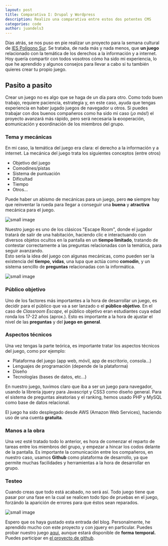 ```yaml
---
layout: post
title: Comparativa I: Drupal y Wordpress
description: Realizo una comparativa entre estos dos potentes CMS
categories: code
author: juandels3
---
```



Días atrás, se nos puso en pie realizar un proyecto para la semana cultural de [IES Polígono Sur](https://iespoligonosur.org/). Se trataba, de nada más y nada menos, que **un juego** relacionado con la temática de los derechos a la información y a internet. Hoy quería compartir con todos vosotros cómo ha sido mi experiencia, lo que he aprendido y algunos consejos para llevar a cabo si tu también quieres crear tu propio juego.

## Pasito a pasito

Crear un juego no es algo que se haga de un día para otro. Como todo buen trabajo, requiere paciencia, estrategia y, en este caso, ayuda que tengas experiencia en haber jugado juegos de navegador u otros. Si puedes trabajar con dos buenos compañeros como ha sido mi caso (_¡o más!_) el proyecto avanzará más rápido, pero será necesaria la **c**ooperación, **c**omunicación y **c**oordinación de los miembros del grupo.

### Tema y mecánicas

En mi caso, la temática del juego era clara: el derecho a la información y a internet. La mecánica del juego trata los siguientes conceptos (entre otros)

-   Objetivo del juego
-   Comodines/pistas
-   Sistema de puntuación
-   Dificultad
-   Tiempo
-   Otros...

Puede haber un abismo de mecánicas para un juego, pero **no** siempre hay que reinventar la rueda para llegar a conseguir una **buena** y **atractiva** mecánica para el juego.

![small image]({{site.baseurl}}/images/j1.png)

Nuestro juego es uno de los clásicos "Escape Room", donde el jugador tratará de salir de una habitación, haciendo clic e interactuando con diversos objetos ocultos en la pantalla en un **tiempo limitado**, tratando de contestar correctamente a las preguntas relacionadas con la temática, para seguir avanzando.  
Esto sería la idea del juego con algunas mecánicas, como pueden ser la existencia del **tiempo**, **vidas**, una lupa que actúa como **comodín**, y un sistema sencillo de **preguntas** relacionadas con la informática.

![small image]({{site.baseurl}}/images/j2.png)

### Público objetivo

Uno de los factores más importantes a la hora de desarrollar un juego, es decidir para el público que va a ser lanzado o el **público objetivo**. En el caso de _Classroom Escape_, el público objetivo eran estudiantes cuya edad ronda los 17-22 años (aprox.). Esto es importante a la hora de ajustar el nivel de las **preguntas** y del **juego en** **general**.

### Aspectos técnicos

Una vez tengas la parte teórica, es importante tratar los aspectos técnicos del juego, como por ejemplo:

-   Plataforma del juego (app web, móvil, app de escritorio, consola...)
-   Lenguajes de programación (depende de la plataforma)
-   Diseño
-   Tecnologías (bases de datos, etc...)

En nuestro juego, tuvimos claro que iba a ser un juego para navegador, usando la librería jquery para Javascript y CSS3 como diseño general. Para el sistema de preguntas aleatorias y el ranking, hemos usado PHP y MySQL como base de datos relacional.

El juego ha sido desplegado desde AWS (Amazon Web Services), haciendo uso de una cuenta **gratuita**.

### Manos a la obra

Una vez esté tratado todo lo anterior, es hora de comenzar el reparto de tareas entre los miembros del grupo, y empezar a hincar los codos delante de la pantalla. Es importante la comunicación entre los compañeros, en nuestro caso, usamos **Github** como plataforma de desarrollo, ya que permite muchas facilidades y herramientas a la hora de desarrollar en grupo.

### Testeo

Cuando creas que todo está acabado, no será así. Todo juego tiene que pasar por una fase en la cual se realicen todo tipo de pruebas en el juego, forzándo la aparición de errores para que éstos sean reparados.

![small image]({{site.baseurl}}/images/j3.png)

Espero que os haya gustado esta entrada del blog. Personalmente, he aprendido mucho con este proyecto y con jquery en particular. Puedes probar nuestro juego [aqui](http://54.218.125.245/game/), aunque estará disponible de **forma** **temporal.** Puedes participar en [el proyecto de github](https://github.com/JuandeLS3/ClassRoom-Escape-Game).
